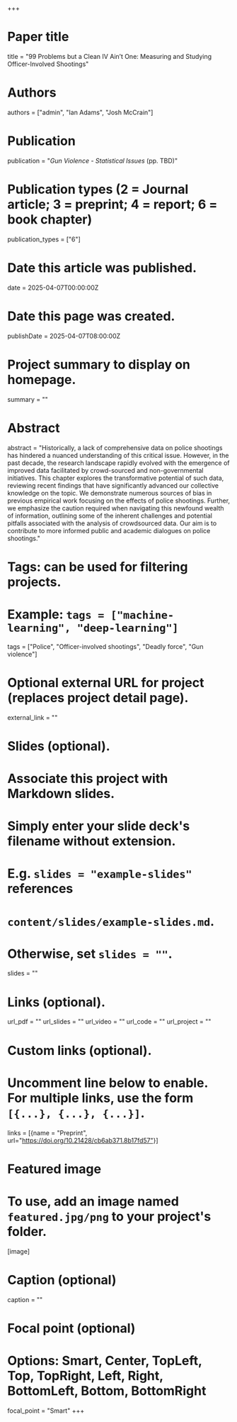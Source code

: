 +++
# Paper title
title = "99 Problems but a Clean IV Ain’t One: Measuring and Studying Officer-Involved Shootings"

# Authors
authors = ["admin", "Ian Adams", "Josh McCrain"]

# Publication
publication = "*Gun Violence - Statistical Issues* (pp. TBD)"

# Publication types (2 = Journal article; 3 = preprint; 4 = report; 6 = book chapter)
publication_types = ["6"]

# Date this article was published.
date = 2025-04-07T00:00:00Z

# Date this page was created.
publishDate = 2025-04-07T08:00:00Z

# Project summary to display on homepage.
summary = ""

# Abstract
abstract = "Historically, a lack of comprehensive data on police shootings has hindered a nuanced understanding of this critical issue. However, in the past decade, the research landscape rapidly evolved with the emergence of improved data facilitated by crowd-sourced and non-governmental initiatives. This chapter explores the transformative potential of such data, reviewing recent findings that have significantly advanced our collective knowledge on the topic. We demonstrate numerous sources of bias in previous empirical work focusing on the effects of police shootings. Further, we emphasize the caution required when navigating this newfound wealth of information, outlining some of the inherent challenges and potential pitfalls associated with the analysis of crowdsourced data. Our aim is to contribute to more informed public and academic dialogues on police shootings."

# Tags: can be used for filtering projects.
# Example: `tags = ["machine-learning", "deep-learning"]`
tags = ["Police", "Officer-involved shootings", "Deadly force", "Gun violence"]

# Optional external URL for project (replaces project detail page).
external_link = ""

# Slides (optional).
#   Associate this project with Markdown slides.
#   Simply enter your slide deck's filename without extension.
#   E.g. `slides = "example-slides"` references 
#   `content/slides/example-slides.md`.
#   Otherwise, set `slides = ""`.
slides = ""

# Links (optional).
url_pdf = ""
url_slides = ""
url_video = ""
url_code = ""
url_project = ""

# Custom links (optional).
#   Uncomment line below to enable. For multiple links, use the form `[{...}, {...}, {...}]`.
links = [{name = "Preprint", url="https://doi.org/10.21428/cb6ab371.8b17fd57"}]

# Featured image
# To use, add an image named `featured.jpg/png` to your project's folder. 
[image]
  # Caption (optional)
  caption = ""
  
  # Focal point (optional)
  # Options: Smart, Center, TopLeft, Top, TopRight, Left, Right, BottomLeft, Bottom, BottomRight
  focal_point = "Smart"
+++

